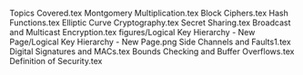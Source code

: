 Topics Covered.tex
Montgomery Multiplication.tex
Block Ciphers.tex
Hash Functions.tex
Elliptic Curve Cryptography.tex
Secret Sharing.tex
Broadcast and Multicast Encryption.tex
figures/Logical Key Hierarchy - New Page/Logical Key Hierarchy - New Page.png
Side Channels and Faults1.tex
Digital Signatures and MACs.tex
Bounds Checking and Buffer Overflows.tex
Definition of Security.tex
